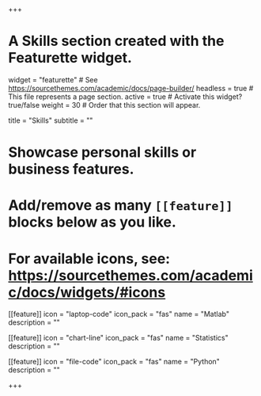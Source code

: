 +++
# A Skills section created with the Featurette widget.
widget = "featurette"  # See https://sourcethemes.com/academic/docs/page-builder/
headless = true  # This file represents a page section.
active = true  # Activate this widget? true/false
weight = 30  # Order that this section will appear.

title = "Skills"
subtitle = ""

# Showcase personal skills or business features.
# 
# Add/remove as many `[[feature]]` blocks below as you like.
# 
# For available icons, see: https://sourcethemes.com/academic/docs/widgets/#icons

[[feature]]
  icon = "laptop-code"
  icon_pack = "fas"
  name = "Matlab"
  description = ""
  
[[feature]]
  icon = "chart-line"
  icon_pack = "fas"
  name = "Statistics" 
  description = ""
  
  
  [[feature]]
  icon = "file-code"
  icon_pack = "fas"
  name = "Python"
  description = ""

+++
